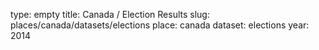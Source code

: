 type: empty
title: Canada / Election Results
slug: places/canada/datasets/elections
place: canada
dataset: elections
year: 2014
